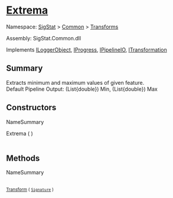 # [Extrema](./Extrema.md)

Namespace: [SigStat]() > [Common](./../README.md) > [Transforms](./README.md)

Assembly: SigStat.Common.dll

Implements [ILoggerObject](./../ILoggerObject.md), [IProgress](./../Helpers/IProgress.md), [IPipelineIO](./../Pipeline/IPipelineIO.md), [ITransformation](./../ITransformation.md)

## Summary
Extracts minimum and maximum values of given feature.  <br>Default Pipeline Output: (List{double}) Min, (List{double}) Max

## Constructors

NameSummary

Extrema (  )<br><sub></sub><br>


## Methods

NameSummary

<br><sub>[Transform](./Methods/Extrema-100663616.md) ( [`Signature`](./../Signature.md) )</sub><br><sub></sub><br>


